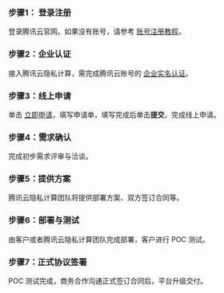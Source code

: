 ### 步骤1： 登录注册
登录腾讯云官网。如果没有账号，请参考 [账号注册教程](https://www.qcloud.com/document/product/378/8415)。

### 步骤2：企业认证
接入腾讯云隐私计算，需完成腾讯云账号的 [企业实名认证](https://cloud.tencent.com/document/product/378/10496)。

### 步骤3：线上申请
单击 [立即申请](https://cloud.tencent.com/apply/p/722jhg7hze)，填写申请单，填写完成后单击**提交**，完成线上申请。

### 步骤4：需求确认
完成初步需求评审与洽谈。

### 步骤5：提供方案
腾讯云隐私计算团队将提供部署方案、双方签订合同等。

### 步骤6：部署与测试
由客户或者腾讯云隐私计算团队完成部署，客户进行 POC 测试。

### 步骤7：正式协议签署
POC 测试完成，商务合作沟通正式签订合同后，平台升级交付。
